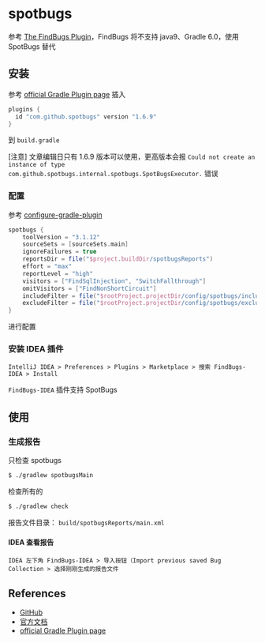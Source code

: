 # spotbugs

参考 [The FindBugs Plugin](https://docs.gradle.org/current/userguide/findbugs_plugin.html)，FindBugs 将不支持 java9、Gradle 6.0，使用 SpotBugs 替代

## 安装

参考 [official Gradle Plugin page](https://plugins.gradle.org/plugin/com.github.spotbugs) 插入

```groovy
plugins {
  id "com.github.spotbugs" version "1.6.9"
}
```

到 `build.gradle`

[注意] 文章编辑日只有 1.6.9 版本可以使用，更高版本会报 `Could not create an instance of type com.github.spotbugs.internal.spotbugs.SpotBugsExecutor.` 错误

### 配置

参考 [configure-gradle-plugin](https://spotbugs.readthedocs.io/en/stable/gradle.html#configure-gradle-plugin)

```groovy
spotbugs {
    toolVersion = "3.1.12"
    sourceSets = [sourceSets.main]
    ignoreFailures = true
    reportsDir = file("$project.buildDir/spotbugsReports")
    effort = "max"
    reportLevel = "high"
    visitors = ["FindSqlInjection", "SwitchFallthrough"]
    omitVisitors = ["FindNonShortCircuit"]
    includeFilter = file("$rootProject.projectDir/config/spotbugs/includeFilter.xml")
    excludeFilter = file("$rootProject.projectDir/config/spotbugs/excludeFilter.xml")
}
```

进行配置

### 安装 IDEA 插件

```
IntelliJ IDEA > Preferences > Plugins > Marketplace > 搜索 FindBugs-IDEA > Install
```

`FindBugs-IDEA` 插件支持 SpotBugs

## 使用

### 生成报告

只检查 spotbugs

```bash
$ ./gradlew spotbugsMain
```

检查所有的

```bash
$ ./gradlew check
```

报告文件目录： `build/spotbugsReports/main.xml`

#### IDEA 查看报告

```
IDEA 左下角 FindBugs-IDEA > 导入按钮（Import previous saved Bug Collection > 选择刚刚生成的报告文件
```

## References

* [GitHub](https://github.com/spotbugs/spotbugs)
* [官方文档](https://spotbugs.readthedocs.io/en/stable/)
* [official Gradle Plugin page](https://plugins.gradle.org/plugin/com.github.spotbugs)
